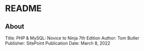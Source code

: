 # README

## About

Title: PHP & MySQL: Novice to Ninja 7th Edition
Author: Tom Butler
Publisher: SitePoint
Publication Date: March 8, 2022
